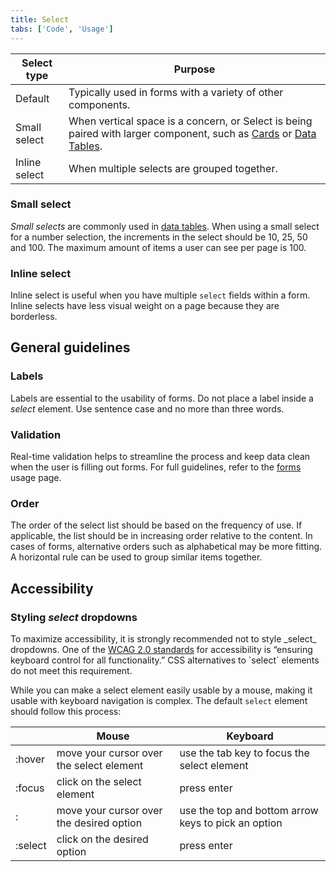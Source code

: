```yaml
---
title: Select
tabs: ['Code', 'Usage']
---
```


| Select type   | Purpose                                                                                                                                                     |
| ------------- | ----------------------------------------------------------------------------------------------------------------------------------------------------------- |
| Default       | Typically used in forms with a variety of other components.                                                                                                 |
| Small select  | When vertical space is a concern, or Select is being paired with larger component, such as [Cards](/add-ons/card) or [Data Tables](/components/data-table). |
| Inline select | When multiple selects are grouped together.                                                                                                                 |

### Small select

_Small selects_ are commonly used in [data tables](/components/data-table). When using a small select for a number selection, the increments in the select should be 10, 25, 50 and 100. The maximum amount of items a user can see per page is 100.

### Inline select

Inline select is useful when you have multiple `select` fields within a form. Inline selects have less visual weight on a page because they are borderless.

## General guidelines

### Labels

Labels are essential to the usability of forms. Do not place a label inside a _select_ element. Use sentence case and no more than three words.

### Validation

Real-time validation helps to streamline the process and keep data clean when the user is filling out forms. For full guidelines, refer to the [forms](/components/form) usage page.

### Order

The order of the select list should be based on the frequency of use. If applicable, the list should be in increasing order relative to the content. In cases of forms, alternative orders such as alphabetical may be more fitting. A horizontal rule can be used to group similar items together.

## Accessibility

### Styling _select_ dropdowns

<p>To maximize accessibility, it is strongly recommended not to style _select_ dropdowns.
One of the <a href="https://www.w3.org/TR/WCAG20-TECHS/G202.html" target=blank>WCAG 2.0 standards</a> for accessibility is “ensuring keyboard control for all functionality.” CSS alternatives to `select` elements do not meet this requirement.</p>

While you can make a select element easily usable by a mouse, making it usable with keyboard navigation is complex. The default `select` element should follow this process:

|         | Mouse                                    | Keyboard                                            |
| ------- | ---------------------------------------- | --------------------------------------------------- |
| :hover  | move your cursor over the select element | use the tab key to focus the select element         |
| :focus  | click on the select element              | press enter                                         |
| :       | move your cursor over the desired option | use the top and bottom arrow keys to pick an option |
| :select | click on the desired option              | press enter                                         |
